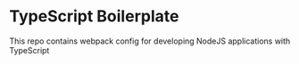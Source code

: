 # TypeScript Boilerplate

This repo contains webpack config for developing NodeJS applications with TypeScript
